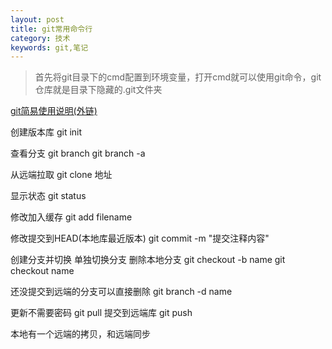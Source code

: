 ```yaml
---
layout: post
title: git常用命令行
category: 技术
keywords: git,笔记
---
```


>首先将git目录下的cmd配置到环境变量，打开cmd就可以使用git命令，git仓库就是目录下隐藏的.git文件夹


[git简易使用说明(外链)](http://www.bootcss.com/p/git-guide/)


创建版本库
git init

查看分支
git branch
git branch -a

从远端拉取
git clone 地址

显示状态
git status

修改加入缓存
git add filename

修改提交到HEAD(本地库最近版本)
git commit -m "提交注释内容"

创建分支并切换  单独切换分支 删除本地分支
git checkout -b name
git checkout name

还没提交到远端的分支可以直接删除
git branch -d name

更新不需要密码
git pull
提交到远端库
git push

本地有一个远端的拷贝，和远端同步